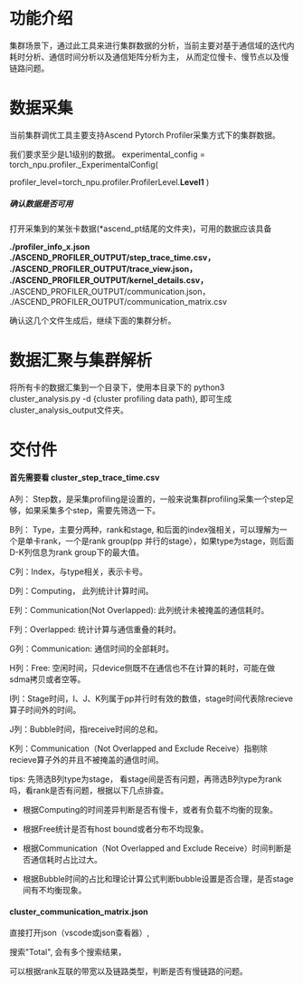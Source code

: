 # 功能介绍
集群场景下，通过此工具来进行集群数据的分析，当前主要对基于通信域的迭代内耗时分析、通信时间分析以及通信矩阵分析为主， 从而定位慢卡、慢节点以及慢链路问题。

# 数据采集
当前集群调优工具主要支持Ascend Pytorch Profiler采集方式下的集群数据。

我们要求至少是L1级别的数据。
experimental\_config = torch\_npu.profiler.\_ExperimentalConfig(

​              profiler\_level=torch\_npu.profiler.ProfilerLevel.**Level1**
​            )
##### 确认数据是否可用

打开采集到的某张卡数据(*ascend_pt结尾的文件夹)，可用的数据应该具备

 **./profiler_info_x.json** 
 **./ASCEND_PROFILER_OUTPUT/step_trace_time.csv，
./ASCEND_PROFILER_OUTPUT/trace_view.json，
./ASCEND_PROFILER_OUTPUT/kernel_details.csv，** 
./ASCEND_PROFILER_OUTPUT/communication.json，
./ASCEND_PROFILER_OUTPUT/communication_matrix.csv

确认这几个文件生成后，继续下面的集群分析。

# 数据汇聚与集群解析

将所有卡的数据汇集到一个目录下，使用本目录下的
python3 cluster_analysis.py -d {cluster profiling data path}, 即可生成cluster_analysis_output文件夹。

# 交付件

#### 首先需要看 cluster_step_trace_time.csv

A列： Step数，是采集profiling是设置的，一般来说集群profiling采集一个step足够，如果采集多个step，需要先筛选一下。

B列： Type，主要分两种，rank和stage, 和后面的index强相关，可以理解为一个是单卡rank，一个是rank group(pp 并行的stage），如果type为stage，则后面D-K列信息为rank group下的最大值。

C列：Index，与type相关，表示卡号。

D列：Computing， 此列统计计算时间。

E列：Communication(Not Overlapped): 此列统计未被掩盖的通信耗时。

F列：Overlapped: 统计计算与通信重叠的耗时。

G列：Communication: 通信时间的全部耗时。

H列：Free: 空闲时间，只device侧既不在通信也不在计算的耗时，可能在做sdma拷贝或者空等。

I列：Stage时间，I、J、K列属于pp并行时有效的数值，stage时间代表除recieve算子时间外的时间。

J列：Bubble时间，指receive时间的总和。

K列：Communication（Not Overlapped and Exclude Receive）指剔除recieve算子外的并且不被掩盖的通信时间。

tips:
先筛选B列type为stage， 看stage间是否有问题，再筛选B列type为rank吗，看rank是否有问题，根据以下几点排查。

* 根据Computing的时间差异判断是否有慢卡，或者有负载不均衡的现象。

* 根据Free统计是否有host bound或者分布不均现象。

* 根据Communication（Not Overlapped and Exclude Receive）时间判断是否通信耗时占比过大。

* 根据Bubble时间的占比和理论计算公式判断bubble设置是否合理，是否stage间有不均衡现象。

#### cluster_communication_matrix.json

直接打开json（vscode或json查看器）, 

搜索"Total", 会有多个搜索结果，

可以根据rank互联的带宽以及链路类型，判断是否有慢链路的问题。
